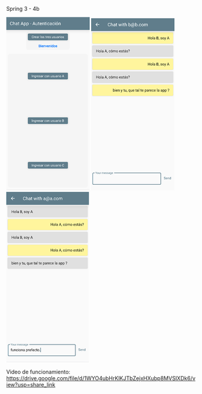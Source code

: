 Spring 3 - 4b


![img.png](img.png)
![img_1.png](img_1.png)
![img_2.png](img_2.png)

Video de funcionamiento: https://drive.google.com/file/d/1WYO4ubHrKlKJTbZejxHXubp8MVSIXDk6/view?usp=share_link
